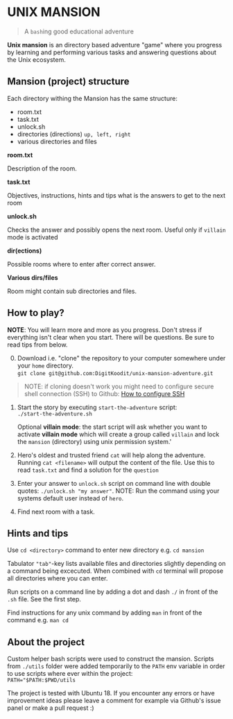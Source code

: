 # UNIX MANSION 

> A `bash`ing good educational adventure

**Unix mansion** is an directory based adventure "game" where you progress by learning and performing various tasks and answering questions about the Unix ecosystem.

## Mansion (project) structure
Each directory withing the Mansion has the same structure:
- room.txt
- task.txt
- unlock.sh
- directories (directions) `up, left, right`
- various directories and files

**room.txt**

Description of the room.

**task.txt**

Objectives, instructions, hints and tips what is the answers to get to the next room

**unlock.sh**

Checks the answer and possibly opens the next room. Useful only if `villain` mode is activated

**dir(ections)**

Possible rooms where to enter after correct answer.

**Various dirs/files**

Room might contain sub directories and files.

## How to play?

**NOTE**: You will learn more and more as you progress. Don't stress if everything isn't clear when you start. There will be questions. Be sure to read tips from below. 

0. Download i.e. "clone" the repository to your computer somewhere under your `home` directory.\
`git clone git@github.com:DigitKoodit/unix-mansion-adventure.git`

> NOTE: if cloning doesn't work you might need to configure secure shell connection (SSH) to Github: [How to configure SSH](https://help.github.com/en/github/authenticating-to-github/connecting-to-github-with-ssh)

1. Start the story by executing `start-the-adventure` script:\
`./start-the-adventure.sh`

    Optional **villain mode**: the start script will ask whether you want to activate **villain mode** which will create a group called `villain` and lock the `mansion` (directory) using unix permission system.'

2. Hero's oldest and trusted friend `cat` will help along the adventure. Running `cat <filename>` will output the content of the file. Use this to read `task.txt` and find a solution for the `question`
3. Enter your answer to `unlock.sh` script on command line with double quotes: `./unlock.sh "my answer"`. NOTE: Run the command using your systems default user instead of `hero`. 
4. Find next room with a task.


## Hints and tips

Use `cd <directory>` command to enter new directory e.g. `cd mansion`

Tabulator `"tab"`-key lists available files and directories slightly depending on a command being excecuted. When combined with `cd` terminal will propose all directories where you can enter.

Run scripts on a command line by adding a dot and dash `./` in front of the `.sh` file. See the first step. 

Find instructions for any unix command by adding `man` in front of the command e.g. `man cd`


## About the project

Custom helper bash scripts were used to construct the mansion. Scripts from `./utils` folder were added temporarily to the `PATH` env variable in order to use scripts where ever within the project:\
`PATH="$PATH:$PWD/utils`

The project is tested with Ubuntu 18. If you encounter any errors or have improvement ideas please leave a comment for example via Github's issue panel or make a pull request :)
